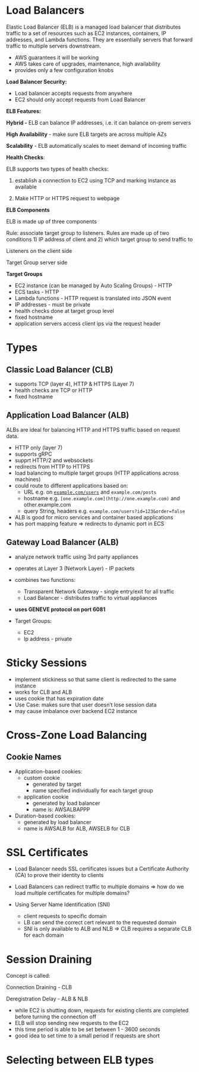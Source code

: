 # Load Balancers

Elastic Load Balancer (ELB) is a managed load balancer that distributes traffic to a set of resources such as EC2 instances, containers, IP addresses, and Lambda functions. They are essentially servers that forward traffic to multiple servers downstream.

- AWS guarantees it will be working
- AWS takes care of upgrades, maintenance, high availability
- provides only a few configuration knobs


  

**Load Balancer Security:**


- Load balancer accepts requests from anywhere
- EC2 should only accept requests from Load Balancer

**ELB Features:**

**Hybrid -** ELB can balance IP addresses, i.e. it can balance on-prem servers

**High Availability** - make sure ELB targets are across multiple AZs

**Scalability** - ELB automatically scales to meet demand of incoming traffic

**Health Checks**:

ELB supports two types of health checks:

1) establish a connection to EC2 using TCP and marking instance as available

2) Make HTTP or HTTPS request to webpage

**ELB Components**

ELB is made up of three components

Rule: associate target group to listeners. Rules are made up of two conditions 1) IP address of client and 2) which target group to send traffic to

Listeners on the client side

Target Group server side

  

**Target Groups**

  


- EC2 instance (can be managed by Auto Scaling Groups) - HTTP
- ECS tasks - HTTP
- Lambda functions - HTTP request is translated into JSON event
- IP addresses - must be private
- health checks done at target group level
- fixed hostname
- application servers access client ips via the request header

# Types

## Classic Load Balancer (CLB)

- supports TCP (layer 4), HTTP & HTTPS (Layer 7)
- health checks are TCP or HTTP
- fixed hostname

## Application Load Balancer (ALB)

ALBs are ideal for balancing HTTP and HTTPS traffic based on request data.

- HTTP only (layer 7)
- supports gRPC
- supprt HTTP/2 and websockets
- redirects from HTTP to HTTPS
- load balancing to multiple target groups (HTTP applications across machines)
- could route to different applications based on:
    - URL e.g. on [`example.com/users`](http://example.com/users) and `example.com/posts`
    - hostname e.g. `[one.example.com](http://one.example.com)` and other.example.com
    - query String, headers e.g. `example.com/users?id=123&order=false`
- ALB is good for micro services and container based applications
- has port mapping feature ⇒ redirects to dynamic port in ECS


## Gateway Load Balancer (ALB)

- analyze network traffic using 3rd party appliances
- operates at Layer 3 (Network Layer) - IP packets
- combines two functions:
    - Transparent Network Gateway - single entry/exit for all traffic
    - Load Balancer - distributes traffic to virtual appliances
- **uses GENEVE protocol on port 6081**
- Target Groups:
    
    - EC2
    - Ip address - private
    
    

# Sticky Sessions

- implement stickiness so that same client is redirected to the same instance
- works for CLB and ALB
- uses cookie that has expiration date
- Use Case: makes sure that user doesn’t lose session data
- may cause imbalance over backend EC2 instance

# Cross-Zone Load Balancing

## Cookie Names

- Application-based cookies:
    - custom cookie
        - generated by target
        - name specified individually for each target group
    - application cookie
        - generated by load balancer
        - name is: AWSALBAPPP
- Duration-based cookies:
    - generated by load balancer
    - name is AWSALB for ALB, AWSELB for CLB

  

# SSL Certificates

- Load Balancer needs SSL certificates issues but a Certificate Authority (CA) to prove their identity to clients
- Load Balancers can redirect traffic to multiple domains ⇒ how do we load multiple certificates for multiple domains?
- Using Server Name Identification (SNI)
    
    - client requests to specific domain
    - LB can send the correct cert relevant to the requested domain
    - SNI is only available to ALB and NLB ⇒ CLB requires a separate CLB for each domain

# Session Draining


Concept is called:

Connection Draining - CLB

Deregistration Delay - ALB & NLB

- while EC2 is shutting down, requests for existing clients are completed before turning the connection off
- ELB will stop sending new requests to the EC2
- this time period is able to be set between 1 - 3600 seconds
- good idea to set time to a small period if requests are short

# Selecting between ELB types

